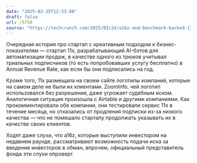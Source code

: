 ```yaml
---
date: "2025-03-25T12:53:08"
draft: false
url: /5758
source: "https://techcrunch.com/2025/03/24/a16z-and-benchmark-backed-11x-has-been-claiming-customers-it-doesnt-have/"
---
```


Очередная история про стартап с креативным подходом к бизнес-показателям — стартап 11x, разрабатывающий AI-ботов для автоматизации продаж, в качестве одного из трюков учитывал триальных подписчиков (то есть попробовавших услугу бесплатно) в Annual Revenue Rate, как если бы они подписались на год.

Кроме того, 11x размещала на своем сайте логотипы компаний, которые на самом деле не были их клиентами. ZoomInfo, чей логотип использовался без разрешения, даже угрожает судебным иском. Аналогичная ситуация произошла с Airtable и другими компаниями. Как прокомментировали обе компании, они тестировали сервис 11x в течение месяца, но отказались от продления подписки из-за низкого качества — что не помешало стартапу продолжать указывать их в качестве своих клиентов. 

Ходят даже слухи, что a16z, которые выступили инвестором на недавнем раунде, рассматривают возможность подачи иска за введение инвесторов в обман, впрочем, официальный представитель фонда эти слухи опроверг.
